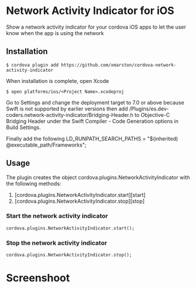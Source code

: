 # Network Activity Indicator for iOS
Show a network activity indicator for your cordova iOS apps to let the user know when the app is using the network

## Installation

    $ cordova plugin add https://github.com/xmarston/cordova-network-activity-indicator

When installation is complete, open Xcode

    $ open platforms/ios/<Project Name>.xcodeproj

Go to Settings and change the deployment target to 7.0 or above because Swift is not supported by earlier versions then add <Project Name>/Plugins/es.dev-coders.network-activity-indicator/Bridging-Header.h to Objective-C Bridging Header under the Swift Compiler - Code Generation options in Build Settings.

Finally add the following LD_RUNPATH_SEARCH_PATHS = "$(inherited) @executable_path/Frameworks";

## Usage
The plugin creates the object cordova.plugins.NetworkActivityIndicator with the following methods:

1. [cordova.plugins.NetworkActivityIndicator.start][start]
2. [cordova.plugins.NetworkActivityIndicator.stop][stop]

### Start the network activity indicator
    cordova.plugins.NetworkActivityIndicator.start();
    
### Stop the network activity indicator
    cordova.plugins.NetworkActivityIndicator.stop();
    
# Screenshoot




